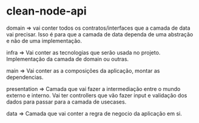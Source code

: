 # clean-node-api

domain => vai conter todos os contratos/interfaces que a camada de data vai precisar. Isso é para que a camada de data dependa de uma abstração e não de uma implementação.

infra => Vai conter as tecnologias que serão usada no projeto. Implementação da camada de domain ou outras.

main => Vai conter as a composições da aplicação, montar as dependencias.

presentation => Camada que vai fazer a intermediação entre o mundo externo e interno. Vai ter controllers que vão fazer input e validação dos dados para passar para a camada de usecases.

data => Camada que vai conter a regra de negocio da aplicação em si.
